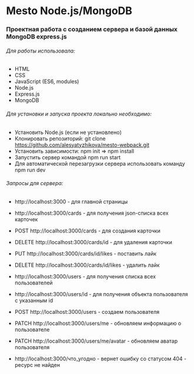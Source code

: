 Mesto  Node.js/MongoDB
==============

### Проектная работа с созданием сервера и базой данных MongoDB express.js ###


###### Для работы использовала: ######

* HTML
* CSS
* JavaScript (ES6, modules)
* Node.js
* Express.js
* MongoDB


###### Для установки и запуска проекта локально необходимо: ######

* Установить Node.js (если не установлено)
* Клонировать репозиторий: git clone https://github.com/alesyatyzhikova/mesto-webpack.git
* Установить зависимости: npm init => npm install
* Запустить сервер командой npm run start
* Для автоматической перезагрузки сервера использовать команду npm run dev


###### Запросы для сервера: ######

* http://localhost:3000 - для главной страницы

* http://localhost:3000/cards - для получения json-списка всех карточек
* POST http://localhost:3000/cards - для создания карточки
* DELETE http://localhost:3000/cards/id - для удаления карточки
* PUT http://localhost:3000/cards/id/likes - поставить лайк
* DELETE http://localhost:3000/cards/id/likes - удалить лайк

* http://localhost:3000/users - для получения списка всех пользователей
* http://localhost:3000/users/id - для получения объекта пользователя с указанным id
* POST http://localhost:3000/users - создаем пользователя
* PATCH http://localhost:3000/users/me - обновляем информацию о пользователе
* PATCH http://localhost:3000/users/me/avatar - обновляем аватар пользователя

* http://localhost:3000/что_угодно - вернет ошибку со статусом 404 - ресурс не найден

